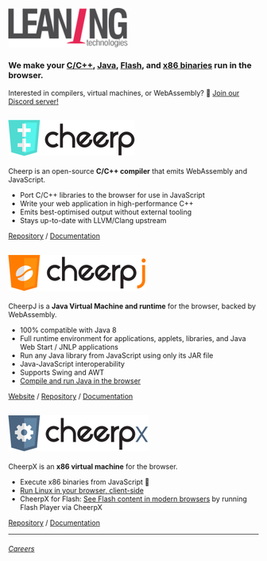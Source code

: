 <a href="https://leaningtech.com"><img alt="Leaning Technologies" src="/profile/company-logotype.svg" width="240" /></a>

### We make your [C/C++][cheerp], [Java][cheerpj], [Flash][cheerpx-flash], and [x86 binaries][webvm] run in the browser.

Interested in compilers, virtual machines, or WebAssembly? 👀 
[Join our Discord server!](https://discord.leaningtech.com/?utm_medium=social&utm_source=GitHub&utm_campaign=github+org+readme)


## [![Cheerp](/profile/cheerp-logotype.svg?6)][cheerp]

Cheerp is an open-source **C/C++ compiler** that emits WebAssembly and JavaScript. 

- Port C/C++ libraries to the browser for use in JavaScript
- Write your web application in high-performance C++
- Emits best-optimised output without external tooling
- Stays up-to-date with LLVM/Clang upstream

[Repository][cheerp] / [Documentation](https://labs.leaningtech.com/cheerp) 


## [![CheerpJ](/profile/cheerpj-logotype.svg?7)][cheerpj]

CheerpJ is a **Java Virtual Machine and runtime** for the browser, backed by WebAssembly.

- 100% compatible with Java 8
- Full runtime environment for applications, applets, libraries, and Java Web Start / JNLP applications
- Run any Java library from JavaScript using only its JAR file
- Java-JavaScript interoperability
- Supports Swing and AWT
- [Compile and run Java in the browser](https://javafiddle.leaningtech.com/)

[Website](https://cheerpj.com) / [Repository][cheerpj] / [Documentation](https://labs.leaningtech.com/cheerpj3) 

## [![CheerpX](/profile/cheerpx-logotype.svg?7)][webvm]

CheerpX is an **x86 virtual machine** for the browser.

- Execute x86 binaries from JavaScript 🤯
- [Run Linux in your browser, client-side][webvm]
- CheerpX for Flash: [See Flash content in modern browsers][cheerpx-flash] by running Flash Player via CheerpX

[Repository][cheerpx] / [Documentation](https://labs.leaningtech.com/cheerpx) 


---

###### [Careers](https://leaningtech.freshteam.com/jobs)

[cheerp]: https://github.com/leaningtech/cheerp-meta
[cheerpj]: https://github.com/leaningtech/cheerpj-meta
[cheerpx]: https://github.com/leaningtech/cheerpx-meta
[webvm]: https://github.com/leaningtech/webvm
[cheerpx-flash]: https://labs.leaningtech.com/cheerpx/for-flash/

